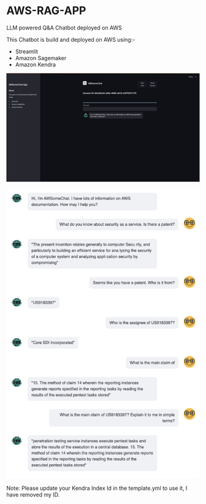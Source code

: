 # AWS-RAG-APP
LLM powered Q&amp;A Chatbot deployed on AWS

This Chatbot is build and deployed on AWS using:-

* Streamlit
* Amazon Sagemaker
* Amazon Kendra

![Alt-Text](app_ss.png)


![Alt-Text](PatentChat.png)


Note:
Please update your Kendra Index Id in the template.yml to use it, I have removed my ID.
